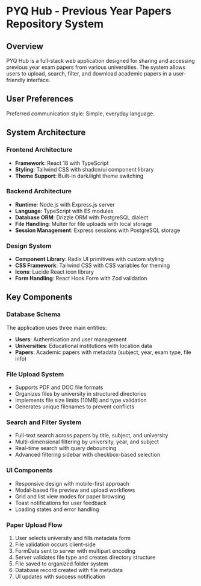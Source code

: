 # PYQ Hub - Previous Year Papers Repository System

## Overview

PYQ Hub is a full-stack web application designed for sharing and accessing previous year exam papers from various universities. The system allows users to upload, search, filter, and download academic papers in a user-friendly interface.

## User Preferences

Preferred communication style: Simple, everyday language.

## System Architecture

### Frontend Architecture
- **Framework**: React 18 with TypeScript
- **Styling**: Tailwind CSS with shadcn/ui component library
- **Theme Support**: Built-in dark/light theme switching

### Backend Architecture
- **Runtime**: Node.js with Express.js server
- **Language**: TypeScript with ES modules
- **Database ORM**: Drizzle ORM with PostgreSQL dialect
- **File Handling**: Multer for file uploads with local storage
- **Session Management**: Express sessions with PostgreSQL storage

### Design System
- **Component Library**: Radix UI primitives with custom styling
- **CSS Framework**: Tailwind CSS with CSS variables for theming
- **Icons**: Lucide React icon library
- **Form Handling**: React Hook Form with Zod validation

## Key Components

### Database Schema
The application uses three main entities:
- **Users**: Authentication and user management
- **Universities**: Educational institutions with location data
- **Papers**: Academic papers with metadata (subject, year, exam type, file info)

### File Upload System
- Supports PDF and DOC file formats
- Organizes files by university in structured directories
- Implements file size limits (10MB) and type validation
- Generates unique filenames to prevent conflicts

### Search and Filter System
- Full-text search across papers by title, subject, and university
- Multi-dimensional filtering by university, year, and subject
- Real-time search with query debouncing
- Advanced filtering sidebar with checkbox-based selection

### UI Components
- Responsive design with mobile-first approach
- Modal-based file preview and upload workflows
- Grid and list view modes for paper browsing
- Toast notifications for user feedback
- Loading states and error handling


### Paper Upload Flow
1. User selects university and fills metadata form
2. File validation occurs client-side
3. FormData sent to server with multipart encoding
4. Server validates file type and creates directory structure
5. File saved to organized folder system
6. Database record created with file metadata
7. UI updates with success notification

